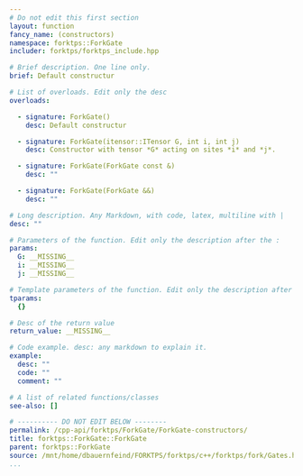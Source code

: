 ```yaml
---
# Do not edit this first section
layout: function
fancy_name: (constructors)
namespace: forktps::ForkGate
includer: forktps/forktps_include.hpp

# Brief description. One line only.
brief: Default constructur

# List of overloads. Edit only the desc
overloads:

  - signature: ForkGate()
    desc: Default constructur

  - signature: ForkGate(itensor::ITensor G, int i, int j)
    desc: Constructor with tensor *G* acting on sites *i* and *j*.

  - signature: ForkGate(ForkGate const &)
    desc: ""

  - signature: ForkGate(ForkGate &&)
    desc: ""

# Long description. Any Markdown, with code, latex, multiline with |
desc: ""

# Parameters of the function. Edit only the description after the :
params:
  G: __MISSING__
  i: __MISSING__
  j: __MISSING__

# Template parameters of the function. Edit only the description after the :
tparams:
  {}

# Desc of the return value
return_value: __MISSING__

# Code example. desc: any markdown to explain it.
example:
  desc: ""
  code: ""
  comment: ""

# A list of related functions/classes
see-also: []

# ---------- DO NOT EDIT BELOW --------
permalink: /cpp-api/forktps/ForkGate/ForkGate-constructors/
title: forktps::ForkGate::ForkGate
parent: forktps::ForkGate
source: /mnt/home/dbauernfeind/FORKTPS/forktps/c++/forktps/fork/Gates.hpp
...
```


